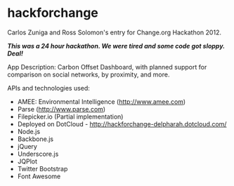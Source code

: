 hackforchange
=============
Carlos Zuniga and Ross Solomon's entry for Change.org Hackathon 2012.

***This was a 24 hour hackathon. We were tired and some code got sloppy. Deal!***

App Description:  Carbon Offset Dashboard, with planned support for comparison
  on social networks, by proximity, and more.

APIs and technologies used:
- AMEE: Environmental Intelligence (http://www.amee.com)
- Parse (http://www.parse.com)
- Filepicker.io  (Partial implementation)
- Deployed on DotCloud - http://hackforchange-delpharah.dotcloud.com/
- Node.js
- Backbone.js
- jQuery
- Underscore.js
- JQPlot
- Twitter Bootstrap
- Font Awesome